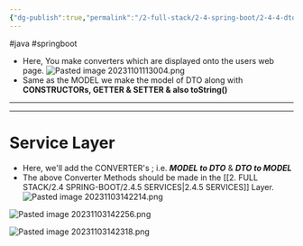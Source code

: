 ```yaml
---
{"dg-publish":true,"permalink":"/2-full-stack/2-4-spring-boot/2-4-4-dto/"}
---
```


#java #springboot
- Here, You make converters which are displayed onto the users web page.
![Pasted image 20231101113004.png](/img/user/_resources/Pasted%20image%2020231101113004.png)
- Same as the MODEL we make the model of DTO along with **CONSTRUCTORs, GETTER & SETTER & also toString()**
****
***
# Service Layer
- Here, we'll add the CONVERTER's ; i.e. ***MODEL to DTO*** & ***DTO to MODEL***
- The above Converter Methods should be made in the [[2. FULL STACK/2.4 SPRING-BOOT/2.4.5 SERVICES\|2.4.5 SERVICES]] Layer.
![Pasted image 20231103142214.png](/img/user/_resources/Pasted%20image%2020231103142214.png)

![Pasted image 20231103142256.png](/img/user/_resources/Pasted%20image%2020231103142256.png)

![Pasted image 20231103142318.png](/img/user/_resources/Pasted%20image%2020231103142318.png)